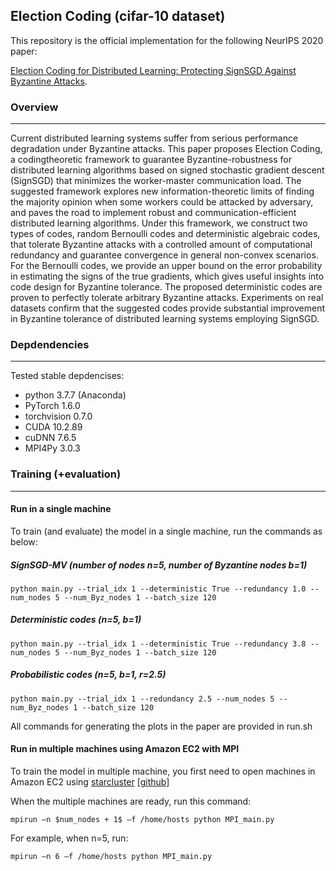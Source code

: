## Election Coding (cifar-10 dataset)

This repository is the official implementation for the following NeurIPS 2020 paper:

[Election Coding for Distributed Learning: Protecting SignSGD Against Byzantine Attacks](https://arxiv.org/abs/1910.06093).

### Overview
---
Current distributed learning systems suffer from serious performance degradation under Byzantine attacks. This paper proposes Election Coding, a codingtheoretic
framework to guarantee Byzantine-robustness for distributed learning algorithms based on signed stochastic gradient descent (SignSGD) that minimizes the worker-master communication load. The suggested framework explores new information-theoretic limits of finding the majority opinion when some workers could be attacked by adversary, and paves the road to implement robust and communication-efficient distributed learning algorithms. Under this framework, we construct two types of codes, random Bernoulli codes and deterministic algebraic codes, that tolerate Byzantine attacks with a controlled amount of computational redundancy and guarantee convergence in general non-convex scenarios. For the Bernoulli codes, we provide an upper bound on the error probability in estimating the signs of the true gradients, which gives useful insights into code design for Byzantine tolerance. The proposed deterministic codes are proven to perfectly tolerate arbitrary Byzantine attacks. Experiments on real datasets confirm that the suggested codes provide substantial improvement in Byzantine tolerance of distributed learning systems employing SignSGD.


### Depdendencies 
---
Tested stable depdencises:
* python 3.7.7 (Anaconda)
* PyTorch 1.6.0
* torchvision 0.7.0
* CUDA 10.2.89
* cuDNN 7.6.5
* MPI4Py 3.0.3


### Training (+evaluation)
---
#### Run in a single machine

To train (and evaluate) the model in a single machine, run the commands as below:

##### SignSGD-MV (number of nodes n=5, number of Byzantine nodes b=1)
```train for CIFAR-10 dataset (single-machine, SignSGD-MV for number of nodes n=5, number of Byzantine nodes b=1): 
python main.py --trial_idx 1 --deterministic True --redundancy 1.0 --num_nodes 5 --num_Byz_nodes 1 --batch_size 120
```


##### Deterministic codes (n=5, b=1)
```train for CIFAR-10 dataset (single-machine, Deterministic codes for n=5, b=1): 
python main.py --trial_idx 1 --deterministic True --redundancy 3.8 --num_nodes 5 --num_Byz_nodes 1 --batch_size 120 
```

##### Probabilistic codes (n=5, b=1, r=2.5)
```train for CIFAR-10 dataset (single-machine, Bernoulli random codes with redundancy r=2.5 for n=5, b=1): 
python main.py --trial_idx 1 --redundancy 2.5 --num_nodes 5 --num_Byz_nodes 1 --batch_size 120 
```

All commands for generating the plots in the paper are provided in run.sh


#### Run in multiple machines using Amazon EC2 with MPI

To train the model in multiple machine, you first need to open machines in Amazon EC2 using [starcluster](http://star.mit.edu/cluster/docs/latest/manual/index.html#starcluster-user-manual) [[github]](https://github.com/cyberyu/starcluster_journeymap)

When the multiple machines are ready, run this command:

```train for CIFAR-10 dataset (Amazon EC2, n=5):
mpirun –n $num_nodes + 1$ –f /home/hosts python MPI_main.py
```

For example, when n=5, run:

```train for CIFAR-10 dataset (Amazon EC2, n=5):
mpirun –n 6 –f /home/hosts python MPI_main.py
```


